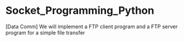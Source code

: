 # Socket_Programming_Python
[Data Comm] We will implement a FTP client program and a FTP server program for a simple file transfer
